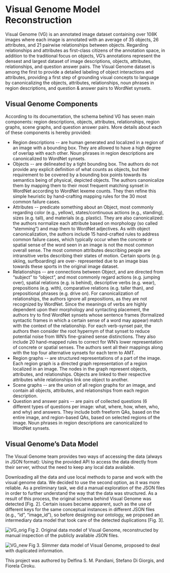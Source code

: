 # Visual Genome Model Reconstruction

Visual Genome (VG) is an annotated image dataset containing over 108K images where each image is annotated with an average of 35 objects, 26 attributes, and 21 pairwise relationships between objects. Regarding relationships and attributes as first-class citizens of the annotation space, in addition to the traditional focus on objects, VG’s annotations represent the densest and largest dataset of image descriptions, objects, attributes, relationships, and question answer pairs. The Visual Genome dataset is among the first to provide a detailed labeling of object interactions and attributes, providing a first step of grounding visual concepts to language by canonicalizing the objects, attributes, relationships, noun phrases in region descriptions, and question & answer pairs to WordNet synsets.

## Visual Genome Components

According to its documentation, the schema behind VG has seven main components: region descriptions, objects, attributes, relationships, region graphs, scene graphs, and question answer pairs. More details about each of these components is hereby provided:

- Region descriptions 
-- are human generated and localized in a region of an image with a bounding box. They are allowed to have a high degree of overlap with each other. Noun phrases in region descriptions are canonicalized to WordNet synsets.
- Objects 
-- are delineated by a tight bounding box. The authors do not provide any explicit definition of what counts as objects, but their requirement to be covered by a bounding box points towards its semantics being of physical, depicted objects. The authors canonicalize them by mapping them to their most frequent matching synset in WordNet according to WordNet lexeme counts. They then refine this simple heuristic by hand-crafting mapping rules for the 30 most common failure cases.
- Attributes -- predicate something about an Object, most commonly regarding color (e.g., yellow), states/continuous actions (e.g., standing), sizes (e.g. tall), and materials (e.g. plastic). They are also canonicalized: the authors normalize each attribute based on morphology (so called “stemming”) and map them to WordNet adjectives. As with object canonicalization, the authors include 15 hand-crafted rules to address common failure cases, which typically occur when the concrete or spatial sense of the word seen in an image is not the most common overall sense. The most common attributes describing people are intransitive verbs describing their states of motion. Certain sports (e.g. skiing, surfboarding) are over- represented due to an image bias towards these sports in the original image dataset.
- Relationships -- are connections between Object, and are directed from “subject” to “object”, and most commonly regard actions (e.g. jumping over), spatial relations (e.g. is behind), descriptive verbs (e.g. wear), prepositions (e.g. with), comparative relations (e.g. taller than), and prepositional phrases (e.g. drive on). For canonicalization of relationships, the authors ignore all prepositions, as they are not recognized by WordNet. Since the meanings of verbs are highly dependent upon their morphology and syntacting placement, the authors try to find WordNet synsets whose sentence frames (formalized syntactic frames in which a certain sense of a word may appear) match with the context of the relationship. For each verb-synset pair, the authors then consider the root hypernym of that synset to reduce potential noise from WN’s fine-grained sense distinctions. They also include 20 hand-mapped rules to correct for WN’s lower representation of concrete or spatial senses. The authors sent all their mappings along with the top four alternative synsets for each term to AMT.
- Region graphs -- are structured representations of a part of the image. Each region graph is a  directed graph representation of a region localized in an image.  The nodes in the graph represent objects, attributes, and relationships. Objects are linked to their respective attributes while relationships link one object to another.
- Scene graphs -- are the union of all region graphs for an image, and contain all objects, attributes, and relationships from each region description.
- Question and answer pairs -- are pairs of collected questions (6 different types of questions per image: what, where, how, when, who, and why) and answers. They include both freeform QAs, based on the entire image, and region-based QAs, based on selected regions of the image.  Noun phrases in region descriptions are canonicalized to WordNet synsets.


## Visual Genome’s Data Model

The Visual Genome team provides two ways of accessing the data (always in JSON format):
Using the provided API to access the data directly from their server, without the need to keep any local data available.

Downloading all the data and use local methods to parse and work with the visual genome data.
We decided to use the second option, as it was more reliable. As a preliminary task, we did a manual exploration of the JSON files in order to further understand the way that the data was structured. As a result of this process, the original schema behind Visual Genome was detected [Fig. 2]. Certain issues became apparent, such as the use of different keys for the same conceptual instances in different JSON files (e.g., “id”, “image_id”), so before designing our ontology, we proposed an intermediary data model that took care of the detected duplications [Fig. 3].

![VG_orig](https://user-images.githubusercontent.com/44606644/133807179-328c20ad-601f-40c1-9f09-4ee0eb9e06ed.png)
Fig 2. Original data model of Visual Genome, reconstructed by manual inspection of the publicly available JSON files.

![VG_new](https://user-images.githubusercontent.com/44606644/133807196-538f9109-a650-4978-ad76-29f13a9d431e.png)
Fig 3. Slimmer data model of Visual Genome, proposed to deal with duplicated information.

This project was authored by Delfina S. M. Pandiani, Stefano Di Giorgis, and Fiorela Ciroku.
